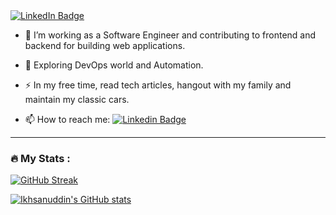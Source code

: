 <div id="header" align="left">
  <img src="https://komarev.com/ghpvc/?username=ikhsanuddin&style=for-the-badge&color=blue" alt=""/>
  
  <div id="badges">
    <a href="https://linkedin.com/in/ikhsanuddin">
      <img src="https://img.shields.io/badge/LinkedIn-blue?style=for-the-badge&logo=linkedin&logoColor=white" alt="LinkedIn Badge"/>
    </a>
  </div>
</div>


- :telescope: I’m working as a Software Engineer and contributing to frontend and backend for building web applications.

- :seedling: Exploring DevOps world and Automation.

- :zap: In my free time, read tech articles, hangout with my family and maintain my classic cars.

- :mailbox: How to reach me: [![Linkedin Badge](https://img.shields.io/badge/-ikhsanuddin-blue?style=flat&logo=Linkedin&logoColor=white)](https://linkedin.com/in/ikhsanuddin)

---

### :fire: My Stats :
[![GitHub Streak](https://streak-stats.demolab.com?user=ikhsanuddin&theme=blueberry&hide_border=true&background=24292F)](https://git.io/streak-stats)

[![Ikhsanuddin's GitHub stats](https://github-readme-stats.vercel.app/api?username=ikhsanuddin&theme=github_dark_dimmed)](https://github.com/anuraghazra/github-readme-stats)


<!--
**ikhsanuddin/ikhsanuddin** is a ✨ _special_ ✨ repository because its `README.md` (this file) appears on your GitHub profile.

Here are some ideas to get you started:

- 🔭 I’m currently working on ...
- 🌱 I’m currently learning ...
- 👯 I’m looking to collaborate on ...
- 🤔 I’m looking for help with ...
- 💬 Ask me about ...
- 📫 How to reach me: ...
- 😄 Pronouns: ...
- ⚡ Fun fact: ...
-->
